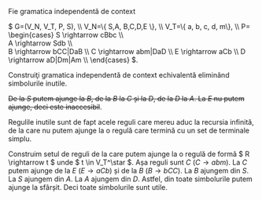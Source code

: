Fie gramatica independentă de context 

$ G=(V_N, V_T, P, S), \\\\
V_N=\\{ S,A, B,C,D,E \\}, \\\\ 
V_T=\\{ a, b, c, d, m\\}, \\\\
P=
\begin{cases}
S \rightarrow cBbc \\\\  
A \rightarrow Sdb  \\\\   
B \rightarrow bCC|DaB  \\\\
C \rightarrow abm|DaD  \\\\
E \rightarrow aCb  \\\\
D \rightarrow aD|Dm|Am  \\\\
\end{cases} $.

Construiţi gramatica independentă de context echivalentă eliminând simbolurile inutile.

~~De la $S$ putem ajunge la $B$, de la $B$ la $C$ și la $D$, de la $D$ la $A$. La $E$ nu putem ajunge, deci este inaccesibil~~.

Regulile inutile sunt de fapt acele reguli care mereu aduc la recursia infinită, de la care nu putem ajunge la o regulă care termină cu un set de terminale simplu.

Construim setul de reguli de la care putem ajunge la o regulă de formă $ R \rightarrow t $ unde $ t \in V_T^\star $.
Așa reguli sunt $C$ ($C \rightarrow abm$).
La $C$ putem ajunge de la $E$ ($E \rightarrow aCb$) și de la $B$ ($B \rightarrow bCC$).
La $B$ ajungem din $S$. La $S$ ajungem din $A$. La $A$ ajungem din $D$.
Astfel, din toate simbolurile putem ajunge la sfârșit.
Deci toate simbolurile sunt utile. 
